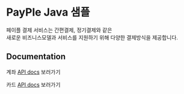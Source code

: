 # PayPle Java 샘플

페이플 결제 서비스는 간편결제, 정기결제와 같은 <br>
새로운 비즈니스모델과 서비스를 지원하기 위해 다양한 결제방식을 제공합니다.

## Documentation

계좌 [API docs](https://github.com/PAYPLECORP/manual#%ED%8E%98%EC%9D%B4%ED%94%8C---%EA%B3%84%EC%A2%8C-%EA%B0%84%ED%8E%B8%EA%B2%B0%EC%A0%9C-%EC%A0%95%EA%B8%B0%EA%B2%B0%EC%A0%9C) 보러가기

카드 [API docs](https://github.com/PAYPLECORP/manual_card#%ED%8E%98%EC%9D%B4%ED%94%8C---%EC%B9%B4%EB%93%9C-%EC%9D%BC%EB%B0%98%EA%B2%B0%EC%A0%9C-%EC%A0%95%EA%B8%B0%EA%B2%B0%EC%A0%9C) 보러가기




